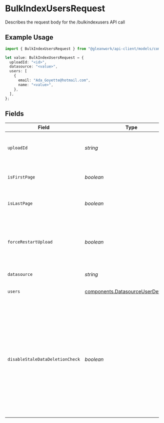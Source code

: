 # BulkIndexUsersRequest

Describes the request body for the /bulkindexusers API call

## Example Usage

```typescript
import { BulkIndexUsersRequest } from "@gleanwork/api-client/models/components";

let value: BulkIndexUsersRequest = {
  uploadId: "<id>",
  datasource: "<value>",
  users: [
    {
      email: "Ada_Goyette@hotmail.com",
      name: "<value>",
    },
  ],
};
```

## Fields

| Field                                                                                                                                                                                                                                               | Type                                                                                                                                                                                                                                                | Required                                                                                                                                                                                                                                            | Description                                                                                                                                                                                                                                         |
| --------------------------------------------------------------------------------------------------------------------------------------------------------------------------------------------------------------------------------------------------- | --------------------------------------------------------------------------------------------------------------------------------------------------------------------------------------------------------------------------------------------------- | --------------------------------------------------------------------------------------------------------------------------------------------------------------------------------------------------------------------------------------------------- | --------------------------------------------------------------------------------------------------------------------------------------------------------------------------------------------------------------------------------------------------- |
| `uploadId`                                                                                                                                                                                                                                          | *string*                                                                                                                                                                                                                                            | :heavy_check_mark:                                                                                                                                                                                                                                  | Unique id that must be used for this instance of datasource users upload                                                                                                                                                                            |
| `isFirstPage`                                                                                                                                                                                                                                       | *boolean*                                                                                                                                                                                                                                           | :heavy_minus_sign:                                                                                                                                                                                                                                  | true if this is the first page of the upload. Defaults to false                                                                                                                                                                                     |
| `isLastPage`                                                                                                                                                                                                                                        | *boolean*                                                                                                                                                                                                                                           | :heavy_minus_sign:                                                                                                                                                                                                                                  | true if this is the last page of the upload. Defaults to false                                                                                                                                                                                      |
| `forceRestartUpload`                                                                                                                                                                                                                                | *boolean*                                                                                                                                                                                                                                           | :heavy_minus_sign:                                                                                                                                                                                                                                  | Flag to discard previous upload attempts and start from scratch. Must be specified with isFirstPage=true                                                                                                                                            |
| `datasource`                                                                                                                                                                                                                                        | *string*                                                                                                                                                                                                                                            | :heavy_check_mark:                                                                                                                                                                                                                                  | datasource of the users                                                                                                                                                                                                                             |
| `users`                                                                                                                                                                                                                                             | [components.DatasourceUserDefinition](../../models/components/datasourceuserdefinition.md)[]                                                                                                                                                        | :heavy_check_mark:                                                                                                                                                                                                                                  | batch of users for the datasource                                                                                                                                                                                                                   |
| `disableStaleDataDeletionCheck`                                                                                                                                                                                                                     | *boolean*                                                                                                                                                                                                                                           | :heavy_minus_sign:                                                                                                                                                                                                                                  | True if older user data needs to be force deleted after the upload completes. Defaults to older data being deleted only if the percentage of data being deleted is less than a reasonable threshold. This must only be set when `isLastPage = true` |